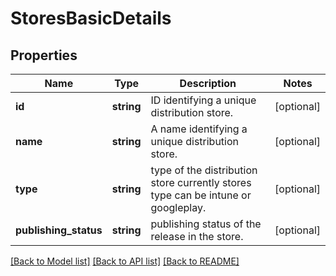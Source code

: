 # StoresBasicDetails

## Properties
Name | Type | Description | Notes
------------ | ------------- | ------------- | -------------
**id** | **string** | ID identifying a unique distribution store. | [optional] 
**name** | **string** | A name identifying a unique distribution store. | [optional] 
**type** | **string** | type of the distribution store currently stores type can be intune or googleplay. | [optional] 
**publishing_status** | **string** | publishing status of the release in the store. | [optional] 

[[Back to Model list]](../README.md#documentation-for-models) [[Back to API list]](../README.md#documentation-for-api-endpoints) [[Back to README]](../README.md)

